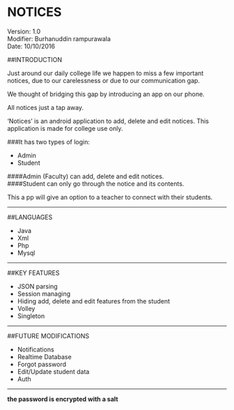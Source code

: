 # NOTICES  

Version: 1.0  
Modifier: Burhanuddin rampurawala  
Date: 10/10/2016  


##INTRODUCTION



  Just around our daily college life we happen to miss a few important notices, due to our carelessness or due to our communication gap.  

  We thought of bridging this gap by introducing an app on our phone.  

  All notices just a tap away.  


  ‘Notices’ is an android application to add, delete and edit notices. This application is made for college use
  only.  


###It has two types of login:  
  *	Admin  
  *	Student  

  ####Admin (Faculty) can add, delete and edit notices.    
  ####Student can only go through the notice and its contents.  

This a
pp will give an option to a teacher to connect with their students.  
 ___
 
##LANGUAGES  

   *	Java  
   *	Xml  
   *	Php  
   *	Mysql  
   
 ___
 
##KEY FEATURES 

   *	JSON parsing  
   *	Session managing  
   *	Hiding add, delete and edit features from the student  
   *	Volley  
   *	Singleton  
   
 ___
 
##FUTURE MODIFICATIONS 

   *	Notifications  
   *	Realtime Database  
   *	Forgot password  
   *	Edit/Update student data
   *  Auth  
   
 ___ 

**the password is encrypted with a salt**
